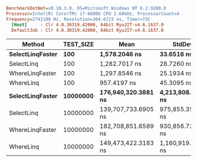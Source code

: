 ``` ini

BenchmarkDotNet=v0.10.3.0, OS=Microsoft Windows NT 6.2.9200.0
Processor=Intel(R) Core(TM) i7-6600U CPU 2.60GHz, ProcessorCount=4
Frequency=2742188 Hz, Resolution=364.6723 ns, Timer=TSC
  [Host]     : Clr 4.0.30319.42000, 64bit RyuJIT-v4.6.1637.0
  DefaultJob : Clr 4.0.30319.42000, 64bit RyuJIT-v4.6.1637.0


```
 |           Method | TEST_SIZE |                Mean |            StdDev |
 |----------------- |---------- |-------------------- |------------------ |
 | **SelectLinqFaster** |       **100** |       **1,578.2046 ns** |        **33.6516 ns** |
 |       SelectLinq |       100 |       1,282.7017 ns |        28.7260 ns |
 |  WhereLinqFaster |       100 |       1,297.8546 ns |        25.1934 ns |
 |        WhereLinq |       100 |         957.4197 ns |        45.3095 ns |
 | **SelectLinqFaster** |  **10000000** | **176,940,320.3881 ns** | **4,213,808.7948 ns** |
 |       SelectLinq |  10000000 | 139,707,733.6905 ns |   975,855.3571 ns |
 |  WhereLinqFaster |  10000000 | 182,708,851.6589 ns |   930,856.7298 ns |
 |        WhereLinq |  10000000 | 149,473,422.3183 ns | 1,160,919.4309 ns |
